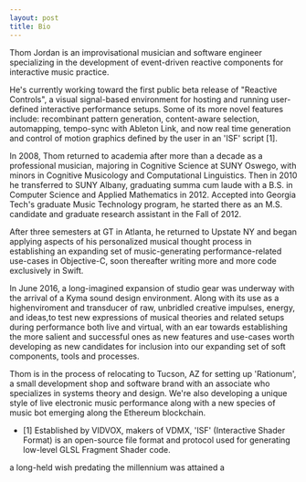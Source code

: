 ```yaml
---
layout: post
title: Bio
---
```


Thom Jordan is an improvisational musician and software engineer specializing in the development of event-driven reactive components for interactive music practice. 

He's currently working toward the first public beta release of "Reactive Controls", a visual signal-based environment for hosting and running user-defined interactive performance setups. Some of its more novel features include: recombinant pattern generation, content-aware selection, automapping, tempo-sync with Ableton Link, and now real time generation and control of motion graphics defined by the user in an 'ISF' script [1].

In 2008, Thom returned to academia after more than a decade as a professional musician, majoring in Cognitive Science at SUNY Oswego, with minors in Cognitive Musicology and Computational Linguistics. Then in 2010 he transferred to SUNY Albany, graduating summa cum laude with a B.S. in Computer Science and Applied Mathematics in 2012. Accepted into Georgia Tech's graduate Music Technology program, he started there as an M.S. candidate and graduate research assistant in the Fall of 2012.

After three semesters at GT in Atlanta, he returned to Upstate NY and began applying aspects of his personalized musical thought process in establishing an expanding set of music-generating performance-related use-cases in Objective-C, soon thereafter writing more and more code exclusively in Swift.

In June 2016, a long-imagined expansion of studio gear was underway with the arrival of a Kyma sound design environment. Along with its use as a highenviroment and transducer of raw, unbridled creative impulses, energy, and ideas,to test new expressions of musical theories and related setups during performance both live and virtual, with an ear towards establishing the more salient and successful ones as new features and use-cases worth developing as new candidates for inclusion into our expanding set of soft components, tools and processes.

Thom is in the process of relocating to Tucson, AZ for setting up 'Rationum', a small development shop and software brand with an associate who specializes in systems theory and design. We're also developing a unique style of live electronic music performance along with a new species of music bot emerging along the Ethereum blockchain.

* [1] Established by VIDVOX, makers of VDMX, 'ISF' (Interactive Shader Format) is an open-source file format and protocol used for generating low-level GLSL Fragment Shader code.



a long-held wish predating the millennium was attained a